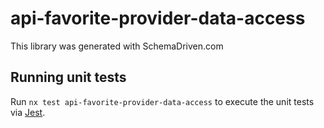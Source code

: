 
# api-favorite-provider-data-access

This library was generated with SchemaDriven.com

## Running unit tests

Run `nx test api-favorite-provider-data-access` to execute the unit tests via [Jest](https://jestjs.io).

